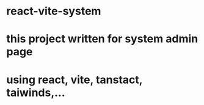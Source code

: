 # react-vite-system
# this project written for system admin page
# using react, vite, tanstact, taiwinds,...
